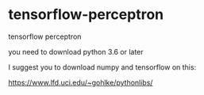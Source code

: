 # tensorflow-perceptron
tensorflow perceptron

you need to download python 3.6 or later

I suggest you to download numpy and tensorflow on this:

https://www.lfd.uci.edu/~gohlke/pythonlibs/



